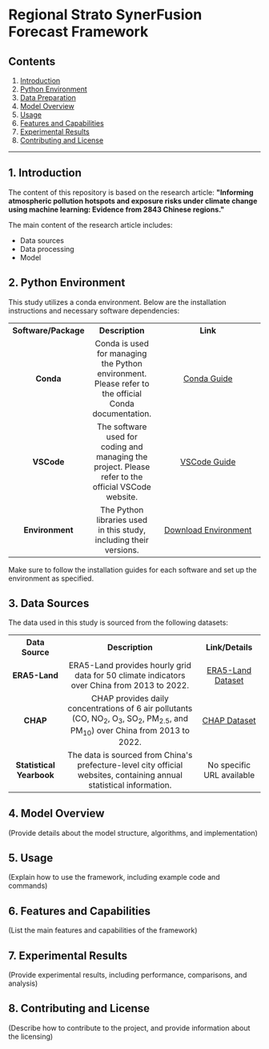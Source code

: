 # Regional Strato SynerFusion Forecast Framework

## Contents

1. [Introduction](#Introduction)
2. [Python Environment](#Python-Environment)
3. [Data Preparation](#Data-Preparation)
4. [Model Overview](#Model-Overview)
5. [Usage](#Usage)
6. [Features and Capabilities](#Features-and-Capabilities)
7. [Experimental Results](#Experimental-Results)
8. [Contributing and License](#Contributing-and-License)

---

## 1. Introduction

The content of this repository is based on the research article:
**"Informing atmospheric pollution hotspots and exposure risks under climate change using machine learning: Evidence from 2843 Chinese regions."**

The main content of the research article includes:
- Data sources
- Data processing
- Model

## 2. Python Environment

This study utilizes a conda environment. Below are the installation instructions and necessary software dependencies:

<table style="width: 100%;">
  <tr>
    <th style="text-align: center;">Software/Package</th>
    <th style="text-align: center;">Description</th>
    <th style="text-align: center; width: 400px;">Link</th>
  </tr>
  <tr>
    <td style="text-align: center;"><strong>Conda</strong></td>
    <td style="text-align: center;">Conda is used for managing the Python environment. Please refer to the official Conda documentation.</td>
    <td style="text-align: center;"><a href="https://www.anaconda.com/docs/tools/anaconda-org/user-guide/main">Conda Guide</a></td>
  </tr>
  <tr>
    <td style="text-align: center;"><strong>VSCode</strong></td>
    <td style="text-align: center;">The software used for coding and managing the project. Please refer to the official VSCode website.</td>
    <td style="text-align: center;"><a href="https://code.visualstudio.com/docs">VSCode Guide</a></td>
  </tr>
  <tr>
    <td style="text-align: center;"><strong>Environment</strong></td>
    <td style="text-align: center;">The Python libraries used in this study, including their versions.</td>
    <td style="text-align: center;"><a href="https://github.com/Hard-working-HN/Regional-Strato-SynerFusion-Forecast-Framework/blob/50dcf36d55c58d64ed25f745b87f5da8d7828b51/HN_Environment.yml">Download Environment</a></td>
  </tr>
</table>

Make sure to follow the installation guides for each software and set up the environment as specified.


## 3. Data Sources

The data used in this study is sourced from the following datasets:

<table style="width: 100%;">
  <tr>
    <th style="text-align: center;">Data Source</th>
    <th style="text-align: center;">Description</th>
    <th style="text-align: center;">Link/Details</th>
  </tr>
  <tr>
    <td style="text-align: center;"><strong>ERA5-Land</strong></td>
    <td style="text-align: center;">ERA5-Land provides hourly grid data for 50 climate indicators over China from 2013 to 2022.</td>
    <td style="text-align: center;"><a href="https://cds.climate.copernicus.eu/datasets/reanalysis-era5-land?tab=overview">ERA5-Land Dataset</a></td>
  </tr>
  <tr>
    <td style="text-align: center;"><strong>CHAP</strong></td>
    <td style="text-align: center;">CHAP provides daily concentrations of 6 air pollutants (CO, NO<sub>2</sub>, O<sub>3</sub>, SO<sub>2</sub>, PM<sub>2.5</sub>, and PM<sub>10</sub>) over China from 2013 to 2022.</td>
    <td style="text-align: center;"><a href="https://weijing-rs.github.io/product.html">CHAP Dataset</a></td>
  </tr>
  <tr>
    <td style="text-align: center;"><strong>Statistical Yearbook</strong></td>
    <td style="text-align: center;">The data is sourced from China's prefecture-level city official websites, containing annual statistical information.</td>
    <td style="text-align: center;">No specific URL available</td>
  </tr>
</table>

## 4. Model Overview

(Provide details about the model structure, algorithms, and implementation)

## 5. Usage

(Explain how to use the framework, including example code and commands)

## 6. Features and Capabilities

(List the main features and capabilities of the framework)

## 7. Experimental Results

(Provide experimental results, including performance, comparisons, and analysis)

## 8. Contributing and License

(Describe how to contribute to the project, and provide information about the licensing)
